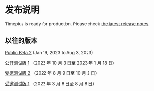 # 发布说明

Timeplus is ready for production. Please check [the latest release notes](release-notes).

## 以往的版本

[Public Beta 2](public-beta-2) (Jan 19, 2023 to Aug 3, 2023)

[公开测试版 1](public-beta-1) （2022 年 10 月 3 日至 2023 年 1 月 18 日）

[受邀测试版 2](private-beta-2) （2022 年 8 月 9 日至 10 月 2 日）

[受邀测试版 1](private-beta-1) （2022 年 3 月 8 日至 8 月 8 日）


